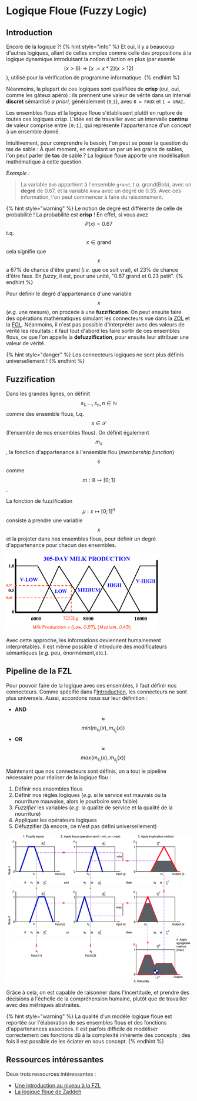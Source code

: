 # Logique Floue (Fuzzy Logic)

## Introduction

Encore de la logique ?!
{% hint style="info" %}
Et oui, il y a beaucoup d'autres logiques, allant de celles simples comme celle des propositions à la logique dynamique introduisant la notion d'action en plus (par exemle $$(x>6)\rightarrow [x:=x*2](x>12)$$), utilisé pour la vérification de programme informatique.
{% endhint %}

Néanmoins, la plupart de ces logiques sont qualifiées de **crisp** (oui, oui, comme les gâteux apéro) : ils prennent une valeur de vérité dans un interval **discret** sémantisé *a priori*, généralement {`0`,`1`}, avec `0 = FAUX` et `1 = VRAI`.

Les ensembles flous et la logique floue s'établissent plutôt en rupture de toutes ces logiques *crisp*. L'idée est de travailler avec un intervalle **continu** de valeur comprise entre `[0;1]`, qui représente l'appartenance d'un concept à un ensemble donné.

Intuitivement, pour comprendre le besoin, l'on peut se poser la question du tas de sable : À quel moment, en empilant un par un les grains de sables, l'on peut parler de **tas** de sable ? La logique floue apporte une modélisation mathématique à cette question.

*Exemple :*
> La variable `Bob` appartient à l'ensemble `grand`, *t.q.* grand(Bob), avec un **degré** de 0.67, et la variable `Anna` avec un degré de 0.35. Avec ces information, l'on peut commencer à faire du raisonnement.

{% hint style="warning" %}
Le notion de degré est différente de celle de probabilité ! La probabilité est **crisp** ! En effet, si vous avez $$P(x)=0.67$$ t.q. $$x \in \text{grand}$$ cela signifie que $$x$$ a 67% de chance d'être grand (*i.e.* que ce soit vrai), et 23% de chance d'être faux. En *fuzzy*, il est, pour une unité, "0.67 grand et 0.23 petit".
{% endhint %}

Pour définir le degré d'appartenance d'une variable $$x$$ (*e.g.* une mesure), on procède à une **fuzzification**. On peut ensuite faire des opérations mathématiques simulant les connecteurs vue dans la [ZOL](zol.md) et la [FOL](fol.md). Néanmoins, il n'est pas possible d'interpréter avec des valeurs de vérité les résultats : il faut tout d'abord les faire sortir de ces ensembles flous, ce que l'on appelle la **defuzzification**, pour ensuite leur attribuer une valeur de vérité.

{% hint style="danger" %}
Les connecteurs logiques ne sont plus définis universellement !
{% endhint %}

## Fuzzification

Dans les grandes lignes, on définit $$s_1,\ldots ,s_n, n \in \mathbb{N}$$ comme des ensemble flous, t.q. $$s \in \mathcal{S}$$ (l'ensemble de nos ensembles flous). On définit également $$m_s$$, la fonction d'appartenance à l'ensemble flou (*membership function*) $$s$$ comme $$m:\mathbb{R} \mapsto [0;1]$$.

La fonction de fuzzification $$\mu: x \mapsto [0;1]^n$$ consiste à prendre une variable $$x$$ et la projeter dans nos ensembles flous, pour définir un degré d'appartenance pour chacun des ensembles.

![Degré d’appartenance à des ensemble distinct de la variable mesurée. (©McGillUniv)](assets/fuzzy.png)

Avec cette approche, les informations deviennent humainement interprétables. Il est même possible d'introduire des modificateurs sémantiques (*e.g.* peu, énormément,etc.).

## Pipeline de la FZL

Pour pouvoir faire de la logique avec ces ensembles, il faut définir nos connecteurs. Comme spécifié dans l'[Introduction](fzl.md/#introduction), les connecteurs ne sont plus universels. Aussi, accordons nous sur leur définition :

* **AND** $$\approx$$ $$min(m_{s_i}(x),m_{s_j}(x))$$
* **OR** $$\approx$$ $$max(m_{s_i}(x),m_{s_j}(x))$$

Maintenant que nos connecteurs sont définis, on a tout le pipeline nécessaire pour réaliser de la logique flou :

1. Définir nos ensembles flous
2. Définir nos règles logiques (*e.g.* si le service est mauvais ou la nourriture mauvaise, alors le pourboire sera faible)
3. *Fuzzifier* les variables (*e.g.* la qualité de service et la qualité de la nourriture)
4. Appliquer les opérateurs logiques
5. Défuzzifier (là encore, ce n'est pas défini universellement)

![Pipeline logique dans l’espace flou et defuzzyfication, par Ferhat Pakdamar](assets/Graphical-presentation-of-the-max-min-inference-method-with-crisp-inputs.png)

Grâce à cela, on est capable de raisonner dans l'incertitude, et prendre des décisions à l'échelle de la compréhension humaine, plutôt que de travailler avec des métriques abstraites.

{% hint style="warning" %}
La qualité d'un modèle logique floue est reportée sur l'élaboration de ses ensembles flous et des fonctions d'appartenances associées. Il est parfois difficile de modéliser correctement ces fonctions dû à la complexité inhérente des concepts ; des fois il est possible de les éclater en sous concept.
{% endhint %}

## Ressources intéressantes
Deux trois ressources intéressantes :

* [Une introduction au niveau à la FZL](https://www.researchgate.net/publication/267041176_Introduction_a_La_Logique_Floue)
* [La logique floue de Zaddeh](http://www.geocities.ws/hhvillav/00000053.pdf)